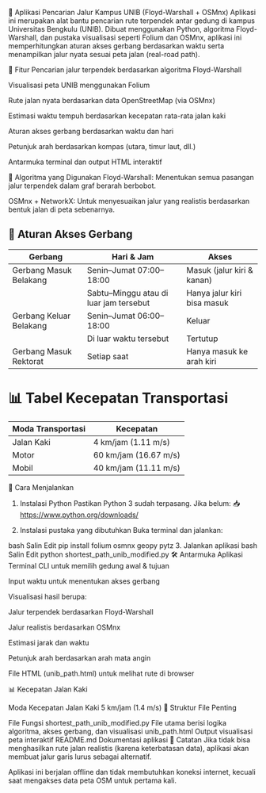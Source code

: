 🏫 Aplikasi Pencarian Jalur Kampus UNIB (Floyd-Warshall + OSMnx)
Aplikasi ini merupakan alat bantu pencarian rute terpendek antar gedung di kampus Universitas Bengkulu (UNIB). Dibuat menggunakan Python, algoritma Floyd-Warshall, dan pustaka visualisasi seperti Folium dan OSMnx, aplikasi ini memperhitungkan aturan akses gerbang berdasarkan waktu serta menampilkan jalur nyata sesuai peta jalan (real-road path).

📌 Fitur
Pencarian jalur terpendek berdasarkan algoritma Floyd-Warshall

Visualisasi peta UNIB menggunakan Folium

Rute jalan nyata berdasarkan data OpenStreetMap (via OSMnx)

Estimasi waktu tempuh berdasarkan kecepatan rata-rata jalan kaki

Aturan akses gerbang berdasarkan waktu dan hari

Petunjuk arah berdasarkan kompas (utara, timur laut, dll.)

Antarmuka terminal dan output HTML interaktif

🧠 Algoritma yang Digunakan
Floyd-Warshall: Menentukan semua pasangan jalur terpendek dalam graf berarah berbobot.

OSMnx + NetworkX: Untuk menyesuaikan jalur yang realistis berdasarkan bentuk jalan di peta sebenarnya.

## 🛑 Aturan Akses Gerbang

| Gerbang                   | Hari & Jam                   | Akses                            |
|---------------------------|------------------------------|----------------------------------|
| Gerbang Masuk Belakang    | Senin–Jumat 07:00–18:00      | Masuk (jalur kiri & kanan)      |
|                           | Sabtu–Minggu atau di luar jam tersebut | Hanya jalur kiri bisa masuk     |
| Gerbang Keluar Belakang   | Senin–Jumat 06:00–18:00      | Keluar                           |
|                           | Di luar waktu tersebut       | Tertutup                         |
| Gerbang Masuk Rektorat    | Setiap saat                  | Hanya masuk ke arah kiri        |


# 📊 Tabel Kecepatan Transportasi

| Moda Transportasi | Kecepatan     |
|-------------------|---------------|
| Jalan Kaki        | 4 km/jam (1.11 m/s) |
| Motor             | 60 km/jam (16.67 m/s) |
| Mobil             | 40 km/jam (11.11 m/s) |

🚀 Cara Menjalankan
1. Instalasi Python
Pastikan Python 3 sudah terpasang. Jika belum: 📥 https://www.python.org/downloads/

2. Instalasi pustaka yang dibutuhkan
Buka terminal dan jalankan:

bash
Salin
Edit
pip install folium osmnx geopy pytz
3. Jalankan aplikasi
bash
Salin
Edit
python shortest_path_unib_modified.py
🛠️ Antarmuka Aplikasi
Terminal CLI untuk memilih gedung awal & tujuan

Input waktu untuk menentukan akses gerbang

Visualisasi hasil berupa:

Jalur terpendek berdasarkan Floyd-Warshall

Jalur realistis berdasarkan OSMnx

Estimasi jarak dan waktu

Petunjuk arah berdasarkan arah mata angin

File HTML (unib_path.html) untuk melihat rute di browser

📊 Kecepatan Jalan Kaki

Moda	Kecepatan
Jalan Kaki	5 km/jam (1.4 m/s)
📁 Struktur File Penting

File	Fungsi
shortest_path_unib_modified.py	File utama berisi logika algoritma, akses gerbang, dan visualisasi
unib_path.html	Output visualisasi peta interaktif
README.md	Dokumentasi aplikasi
📝 Catatan
Jika tidak bisa menghasilkan rute jalan realistis (karena keterbatasan data), aplikasi akan membuat jalur garis lurus sebagai alternatif.

Aplikasi ini berjalan offline dan tidak membutuhkan koneksi internet, kecuali saat mengakses data peta OSM untuk pertama kali.
